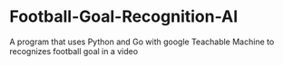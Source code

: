 # Football-Goal-Recognition-AI
A program that uses Python and Go with google Teachable Machine to recognizes football goal in a video
